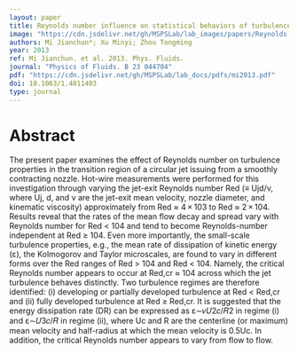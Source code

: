 ```yaml
---
layout: paper
title: Reynolds number influence on statistical behaviors of turbulence in a circular free jet
image: "https://cdn.jsdelivr.net/gh/MSPSLab/lab_images/papers/Reynolds-number-influence.png"
authors: Mi Jianchun*; Xu Minyi; Zhou Tongming
year: 2013
ref: Mi Jianchun. et al. 2013. Phys. Fluids.
journal: "Physics of Fluids. B 23 044704"
pdf: "https://cdn.jsdelivr.net/gh/MSPSLab/lab_docs/pdfs/mi2013.pdf"
doi: 10.1063/1.4811403
type: journal
---
```


# Abstract

The present paper examines the effect of Reynolds number on turbulence properties in the transition region of a circular jet issuing from a smoothly contracting nozzle. Hot-wire measurements were performed for this investigation through varying the jet-exit Reynolds number Red (≡ Ujd/ν, where Uj, d, and ν are the jet-exit mean velocity, nozzle diameter, and kinematic viscosity) approximately from Red ≈ 4 × 103 to Red ≈ 2 × 104. Results reveal that the rates of the mean flow decay and spread vary with Reynolds number for Red < 104 and tend to become Reynolds-number independent at Red ≥ 104. Even more importantly, the small-scale turbulence properties, e.g., the mean rate of dissipation of kinetic energy (ɛ), the Kolmogorov and Taylor microscales, are found to vary in different forms over the Red ranges of Red > 104 and Red < 104. Namely, the critical Reynolds number appears to occur at Red,cr ≈ 104 across which the jet turbulence behaves distinctly. Two turbulence regimes are therefore identified: (i) developing or partially developed turbulence at Red < Red,cr and (ii) fully developed turbulence at Red ≥ Red,cr. It is suggested that the energy dissipation rate (DR) can be expressed as ɛ∼𝜈𝑈2𝑐/𝑅2 in regime (i) and ɛ∼𝑈3𝑐/𝑅 in regime (ii), where Uc and R are the centerline (or maximum) mean velocity and half-radius at which the mean velocity is 0.5Uc. In addition, the critical Reynolds number appears to vary from flow to flow.
